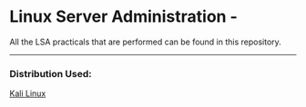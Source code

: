 # Linux Server Administration - 
All the LSA practicals that are performed can be found in this repository. 
<hr>

### Distribution Used:
<a href="https://www.kali.org/">Kali Linux</a>
